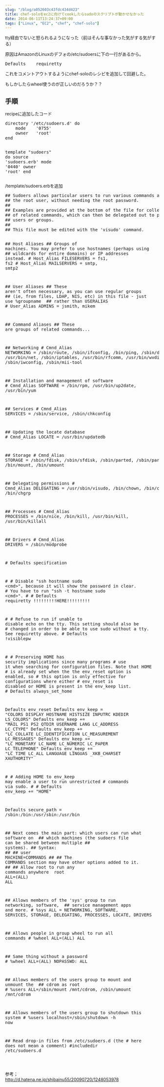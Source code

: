 ```yaml
---
slug: "/blog/a052603c43fdc434d423"
title: chef-soloをec2に向けてcookしたらsudoのスクリプトが動かせなかった
date: 2014-06-11T13:24:37+09:00
tags: ["Linux", "EC2", "chef", "chef-solo"]
---
```

<p>tty経由でないと怒られるようになった（前はそんな事なかった気がする気がする）</p>

<p>原因はAmazonのLinuxのデフォの/etc/sudoersに下の一行があるから。</p>

<div class="code-frame" data-lang="apache"><div class="highlight"><pre>Defaults    requiretty
</pre></div></div>

<p>これをコメントアウトするようにchef-soloのレシピを追加して回避した。</p>

<p>もしかしたらwheel使うのが正しいのだろうか？？</p>

<h2>
<span id="手順" class="fragment"></span><a href="#%E6%89%8B%E9%A0%86"><i class="fa fa-link"></i></a>手順</h2>

<p>recipeに追加したコード</p>

<div class="code-frame" data-lang="rb"><div class="highlight"><pre><span class="n">directory</span> <span class="s1">'/etc/sudoers.d'</span> <span class="k">do</span>
    <span class="n">mode</span>    <span class="s1">'0755'</span>
    <span class="n">owner</span>   <span class="s1">'root'</span>
<span class="k">end</span>

<span class="n">template</span> <span class="s2">"sudoers"</span> <span class="k">do</span>
  <span class="n">source</span> <span class="s1">'sudoers.erb'</span>
  <span class="n">mode</span>   <span class="s1">'0440'</span>
  <span class="n">owner</span>  <span class="s1">'root'</span>
<span class="k">end</span>
</pre></div></div>

<p>/template/sudoers.erbを追加</p>

<div class="code-frame" data-lang="bash"><div class="highlight"><pre><span class="c">## Sudoers allows particular users to run various commands as</span>
<span class="c">## the root user, without needing the root password.</span>
<span class="c">##</span>
<span class="c">## Examples are provided at the bottom of the file for collections</span>
<span class="c">## of related commands, which can then be delegated out to particular</span>
<span class="c">## users or groups.</span>
<span class="c">## </span>
<span class="c">## This file must be edited with the 'visudo' command.</span>

<span class="c">## Host Aliases</span>
<span class="c">## Groups of machines. You may prefer to use hostnames (perhaps using </span>
<span class="c">## wildcards for entire domains) or IP addresses instead.</span>
<span class="c"># Host_Alias     FILESERVERS = fs1, fs2</span>
<span class="c"># Host_Alias     MAILSERVERS = smtp, smtp2</span>

<span class="c">## User Aliases</span>
<span class="c">## These aren't often necessary, as you can use regular groups</span>
<span class="c">## (ie, from files, LDAP, NIS, etc) in this file - just use %groupname </span>
<span class="c">## rather than USERALIAS</span>
<span class="c"># User_Alias ADMINS = jsmith, mikem</span>


<span class="c">## Command Aliases</span>
<span class="c">## These are groups of related commands...</span>

<span class="c">## Networking</span>
<span class="c"># Cmnd_Alias NETWORKING = /sbin/route, /sbin/ifconfig, /bin/ping, /sbin/dhclient, /usr/bin/net, /sbin/iptables, /usr/bin/rfcomm, /usr/bin/wvdial, /sbin/iwconfig, /sbin/mii-tool</span>

<span class="c">## Installation and management of software</span>
<span class="c"># Cmnd_Alias SOFTWARE = /bin/rpm, /usr/bin/up2date, /usr/bin/yum</span>

<span class="c">## Services</span>
<span class="c"># Cmnd_Alias SERVICES = /sbin/service, /sbin/chkconfig</span>

<span class="c">## Updating the locate database</span>
<span class="c"># Cmnd_Alias LOCATE = /usr/bin/updatedb</span>

<span class="c">## Storage</span>
<span class="c"># Cmnd_Alias STORAGE = /sbin/fdisk, /sbin/sfdisk, /sbin/parted, /sbin/partprobe, /bin/mount, /bin/umount</span>

<span class="c">## Delegating permissions</span>
<span class="c"># Cmnd_Alias DELEGATING = /usr/sbin/visudo, /bin/chown, /bin/chmod, /bin/chgrp </span>

<span class="c">## Processes</span>
<span class="c"># Cmnd_Alias PROCESSES = /bin/nice, /bin/kill, /usr/bin/kill, /usr/bin/killall</span>

<span class="c">## Drivers</span>
<span class="c"># Cmnd_Alias DRIVERS = /sbin/modprobe</span>

<span class="c"># Defaults specification</span>

<span class="c">#</span>
<span class="c"># Disable "ssh hostname sudo &lt;cmd&gt;", because it will show the password in clear. </span>
<span class="c">#         You have to run "ssh -t hostname sudo &lt;cmd&gt;".</span>
<span class="c">#</span>
<span class="c"># Defaults    requiretty !!!!!!!!!HERE!!!!!!!!!</span>

<span class="c">#</span>
<span class="c"># Refuse to run if unable to disable echo on the tty. This setting should also be</span>
<span class="c"># changed in order to be able to use sudo without a tty. See requiretty above.</span>
<span class="c">#</span>
Defaults   <span class="o">!</span>visiblepw

<span class="c">#</span>
<span class="c"># Preserving HOME has security implications since many programs</span>
<span class="c"># use it when searching for configuration files. Note that HOME</span>
<span class="c"># is already set when the the env_reset option is enabled, so</span>
<span class="c"># this option is only effective for configurations where either</span>
<span class="c"># env_reset is disabled or HOME is present in the env_keep list.</span>
<span class="c">#</span>
Defaults    always_set_home

Defaults    env_reset
Defaults    env_keep <span class="o">=</span>  <span class="s2">"COLORS DISPLAY HOSTNAME HISTSIZE INPUTRC KDEDIR LS_COLORS"</span>
Defaults    env_keep +<span class="o">=</span> <span class="s2">"MAIL PS1 PS2 QTDIR USERNAME LANG LC_ADDRESS LC_CTYPE"</span>
Defaults    env_keep +<span class="o">=</span> <span class="s2">"LC_COLLATE LC_IDENTIFICATION LC_MEASUREMENT LC_MESSAGES"</span>
Defaults    env_keep +<span class="o">=</span> <span class="s2">"LC_MONETARY LC_NAME LC_NUMERIC LC_PAPER LC_TELEPHONE"</span>
Defaults    env_keep +<span class="o">=</span> <span class="s2">"LC_TIME LC_ALL LANGUAGE LINGUAS _XKB_CHARSET XAUTHORITY"</span>

<span class="c">#</span>
<span class="c"># Adding HOME to env_keep may enable a user to run unrestricted</span>
<span class="c"># commands via sudo.</span>
<span class="c">#</span>
<span class="c"># Defaults   env_keep += "HOME"</span>

Defaults    secure_path <span class="o">=</span> /sbin:/bin:/usr/sbin:/usr/bin

<span class="c">## Next comes the main part: which users can run what software on </span>
<span class="c">## which machines (the sudoers file can be shared between multiple</span>
<span class="c">## systems).</span>
<span class="c">## Syntax:</span>
<span class="c">##</span>
<span class="c">##  user    MACHINE=COMMANDS</span>
<span class="c">##</span>
<span class="c">## The COMMANDS section may have other options added to it.</span>
<span class="c">##</span>
<span class="c">## Allow root to run any commands anywhere </span>
root    <span class="nv">ALL</span><span class="o">=(</span>ALL<span class="o">)</span>   ALL

<span class="c">## Allows members of the 'sys' group to run networking, software, </span>
<span class="c">## service management apps and more.</span>
<span class="c"># %sys ALL = NETWORKING, SOFTWARE, SERVICES, STORAGE, DELEGATING, PROCESSES, LOCATE, DRIVERS</span>

<span class="c">## Allows people in group wheel to run all commands</span>
<span class="c"># %wheel    ALL=(ALL)   ALL</span>

<span class="c">## Same thing without a password</span>
<span class="c"># %wheel    ALL=(ALL)   NOPASSWD: ALL</span>

<span class="c">## Allows members of the users group to mount and unmount the </span>
<span class="c">## cdrom as root</span>
<span class="c"># %users  ALL=/sbin/mount /mnt/cdrom, /sbin/umount /mnt/cdrom</span>

<span class="c">## Allows members of the users group to shutdown this system</span>
<span class="c"># %users  localhost=/sbin/shutdown -h now</span>

<span class="c">## Read drop-in files from /etc/sudoers.d (the # here does not mean a comment)</span>
<span class="c">#includedir /etc/sudoers.d</span>

</pre></div></div>

<p>参考；<br>
<a href="http://d.hatena.ne.jp/shibainu55/20090720/1248053978" class="autolink" rel="nofollow noopener" target="_blank">http://d.hatena.ne.jp/shibainu55/20090720/1248053978</a></p>
